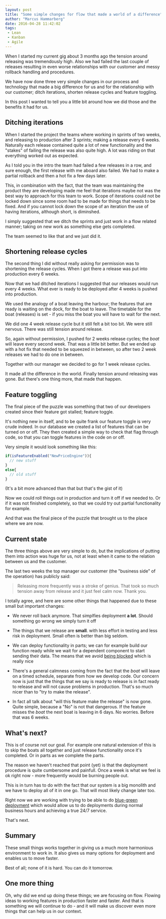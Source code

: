 ```yaml
---
layout: post
title: "Some simple changes for flow that made a world of a difference"
author: "Marcus Hammarberg"
date: 2016-04-28 11:42:02
tags:
 - Lean
 - Kanban
 - Agile
---
```


When I started my current gig about 3 months ago the tension around releasing was tremendously high. Also we had failed the last couple of releases resulting in even worse relationships with our customer and messy rollback handling and procedures.

We have now done three very simple changes in our process and technology that made a big difference for us and for the relationship with our customer; ditch iterations, shorten release cycles and feature toggling.

In this post I wanted to tell you a little bit around how we did those and the benefits it had for us.

<!-- excerpt-end -->

## Ditching iterations

When I started the project the teams where working in sprints of two weeks, and releasing to production after 3 sprints; making a release every 6 weeks. Naturally each release contained quite a lot of new functionality and the "stakes" of failing the release was also quite high. A lot was riding on that everything worked out as expected.

As I told you in the intro the team had failed a few releases in a row, and sure enough, the first release with me aboard also failed. We had to make a partial rollback and then a hot fix a few days later.

This, in combination with the fact, that the team was maintaining the product they are developing made me feel that iterations maybe not was the best way to approach for this team to work. Scope of iterations could not be locked down since some room had to be made for things that needs to be fixed. And if you cannot lock down the scope of an iteration the use of having iterations, although short, is diminshed.

I simply suggested that we ditch the sprints and just work in a flow related manner; taking on new work as something else gets completed.

The team seemed to like that and we just did it.

## Shortening release cycles

The second thing I did without really asking for permission was to shortening the release cycles. When I got there a release was put into production every 6 weeks.

Now that we had ditched iterations I suggested that our releases would run every 4 weeks. What ever is ready to be deployed after 4 weeks is pushed into production.

We used the analogy of a boat leaving the harbour; the features that are ready is waiting on the dock, for the boat to leave. The timetable for the boat (releases) is set - if you miss the boat you will have to wait for the next.

We did one 4 week release cycle but it still felt a bit too bit. We were still nervous. There was still tension around release.

So, again without permission, I pushed for 2 weeks release cycles; the *boat* will leave every second week. That was a little bit better. But we ended up with a hot fix that needed to be squeezed in between, so after two 2 week releases we had to do one in between.

Together with our manager we decided to go for 1 week release cycles.

It made all the difference in the world. Finally tension around releasing was gone. But there's one thing more, that made that happen.

## Feature toggling

The final piece of the puzzle was something that two of our developers created since their feature got stalled; feature toggle.

It's nothing new in itself, and to be quite frank our feature toggle is very crude indeed. In our database we created a list of features that can be turned on or off. They then created a simple way to check that flag through code, so that you can toggle features in the code on or off.

Very simple it would look something like this:

```javascript
if(isFeatureEnabled("NewPriceEngine")){
  // new stuff
}
else{
  // old stuff
}
```

(It's a bit more advanced than that but that's the gist of it)

Now we could roll things out in production and turn it off if we needed to. Or if it was not finished completely, so that we could try out partial functionality for example.

And that was the final piece of the puzzle that brought us to the place where we are now.

## Current state

The three things above are very simple to do, but the implications of putting them into action was huge for us, not at least when it came to the relation between us and the customer.

The last two weeks the top manager our customer (the "business side" of the operation) has publicly said:

> Releasing more frequently was a stroke of genius. That took so much tension away from release and it just feel calm now. Thank you.

I totally agree, and here are some other things that happened due to these small but important changes:

* We never roll back anymore. That simplfies deployment **a lot**. Should something go wrong we simply turn it off

* The things that we release are **small**. with less effort in testing and less risk in deployment. Small often is better than big seldom.

* We can deploy functionality in parts; we can for example build our function ready while we wait for a dependent component to start sending their data. The means that we avoid [being blocked](http://butunclebob.com/ArticleS.UncleBob.ThePrimeDirectiveOfAgileDevelopment) which is really nice

* There's a general calmness coming from the fact that the *boat* will leave on a timed schedule, separate from how we develop code. Our concern now is just that the things that we say is ready to release is in fact ready to release and will not cause problems in production. That's so much nicer than to "try to make the release".

* In fact all talk about "will this feature make the release" is now gone. Quite simple, because a "No" is not that dangerous. If the feature misses the *boat* the next boat is leaving in 6 days. No worries. Before that was 6 weeks.

## What's next?

This is of course not our goal. For example one natural extension of this is to skip the boats all together and just release functionality once it's completed. Or in parts as we complete the parts.

The reason we haven't reached that point (yet) is that the deployment procedure is quite cumbersome and painfull. Once a week is what we feel is ok right now - more frequently would be burning people out.

This is in turn has to do with the fact that our system is a big monolith and we have to deploy all of it in one go. That will most likely change later too.

Right now we are working with trying to be able to do [blue-green deployment](http://martinfowler.com/bliki/BlueGreenDeployment.html) which would allow us to do deployments during normal business hours and achieving a true 24/7 service.

That's next.

## Summary

These small things works together in giving us a much more harmonious environment to work in. It also gives us many options for deployment and enables us to move faster.

Best of all; none of it is hard. You can do it tomorrow.

## One more thing

Oh, why did we end up doing these things; we are focusing on flow. Flowing ideas to working features in production faster and faster. And that is something we will continue to do - and it will make us discover even more things that can help us in our context.